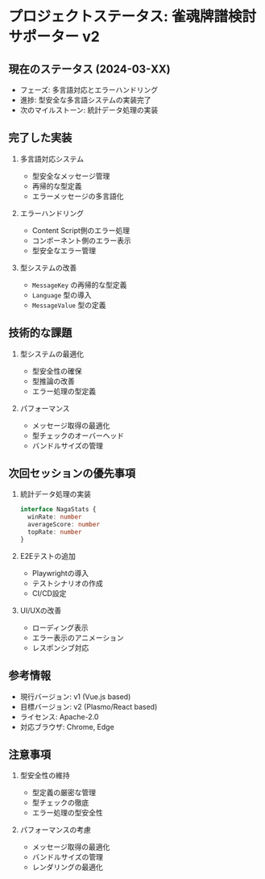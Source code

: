 # プロジェクトステータス: 雀魂牌譜検討サポーター v2

## 現在のステータス (2024-03-XX)

- フェーズ: 多言語対応とエラーハンドリング
- 進捗: 型安全な多言語システムの実装完了
- 次のマイルストーン: 統計データ処理の実装

## 完了した実装

1. 多言語対応システム
   - 型安全なメッセージ管理
   - 再帰的な型定義
   - エラーメッセージの多言語化

2. エラーハンドリング
   - Content Script側のエラー処理
   - コンポーネント側のエラー表示
   - 型安全なエラー管理

3. 型システムの改善
   - `MessageKey` の再帰的な型定義
   - `Language` 型の導入
   - `MessageValue` 型の定義

## 技術的な課題

1. 型システムの最適化
   - 型安全性の確保
   - 型推論の改善
   - エラー処理の型定義

2. パフォーマンス
   - メッセージ取得の最適化
   - 型チェックのオーバーヘッド
   - バンドルサイズの管理

## 次回セッションの優先事項

1. 統計データ処理の実装
   ```typescript
   interface NagaStats {
     winRate: number
     averageScore: number
     topRate: number
   }
   ```

2. E2Eテストの追加
   - Playwrightの導入
   - テストシナリオの作成
   - CI/CD設定

3. UI/UXの改善
   - ローディング表示
   - エラー表示のアニメーション
   - レスポンシブ対応

## 参考情報

- 現行バージョン: v1 (Vue.js based)
- 目標バージョン: v2 (Plasmo/React based)
- ライセンス: Apache-2.0
- 対応ブラウザ: Chrome, Edge

## 注意事項

1. 型安全性の維持
   - 型定義の厳密な管理
   - 型チェックの徹底
   - エラー処理の型安全性

2. パフォーマンスの考慮
   - メッセージ取得の最適化
   - バンドルサイズの管理
   - レンダリングの最適化
